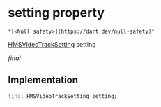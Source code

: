


# setting property




    *[<Null safety>](https://dart.dev/null-safety)*


[HMSVideoTrackSetting](../../model_hms_video_track_setting/HMSVideoTrackSetting-class.md) setting
  
_final_






## Implementation

```dart
final HMSVideoTrackSetting setting;


```







